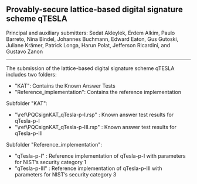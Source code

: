 Provably-secure lattice-based digital signature scheme qTESLA
--------------------------------------------------------------------------------

Principal and auxiliary submitters:
Sedat Akleylek, Erdem Alkim, Paulo Barreto, Nina Bindel, Johannes Buchmann, 
Edward Eaton, Gus Gutoski, Juliane Krämer, Patrick Longa, Harun Polat, 
Jefferson Ricardini, and Gustavo Zanon

--------------------------------------------------------------------------------

The submission of the lattice-based digital signature scheme qTESLA includes two 
folders:

- "KAT":                      Contains the Known Answer Tests
- "Reference_implementation": Contains the reference implementation

Subfolder "KAT": 

- "\ref\PQCsignKAT_qTesla-p-I.rsp"   : Known answer test results for qTesla-p-I
- "\ref\PQCsignKAT_qTesla-p-III.rsp" : Known answer test results for qTesla-p-III

Subfolder "Reference_implementation":

- "qTesla-p-I" : Reference implementation of qTesla-p-I with parameters for
                 NIST’s security category 1
- "qTesla-p-III" : Reference implementation of qTesla-p-III with parameters for
                   NIST’s security category 3

